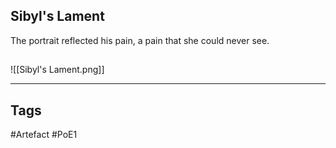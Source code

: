 ## Sibyl's Lament
The portrait reflected his pain,
a pain that she could never see.
##
![[Sibyl's Lament.png]]

---
## Tags
#Artefact
#PoE1